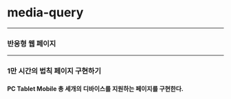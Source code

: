 # media-query
___
### 반응형 웹 페이지
___
### 1만 시간의 법칙 페이지 구현하기
#### PC Tablet Mobile 총 세개의 디바이스를 지원하는 페이지를 구현한다.
